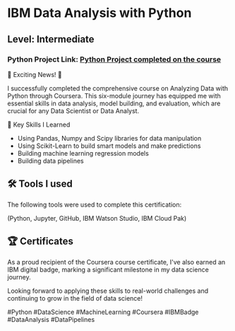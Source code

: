 # IBM Data Analysis with Python
## Level: Intermediate
### Python Project Link: <a href="https://github.com/snmhoque123/python_project/blob/main/Home%20Sales%20in%20King%20Count%20Usa.ipynb"> Python Project completed on the course </a>
🎉 Exciting News! 🎉

I successfully completed the comprehensive course on Analyzing Data with Python through Coursera. This six-module journey has equipped me with essential skills in data analysis, model building, and evaluation, which are crucial for any Data Scientist or Data Analyst.

🔑 Key Skills I Learned
- Using Pandas, Numpy and Scipy libraries for data manipulation
- Using Scikit-Learn to build smart models and make predictions
- Building machine learning regression models
- Building data pipelines

## 🛠️ Tools I used
The following tools were used to complete this certification:

(Python, Jupyter, GitHub, IBM Watson Studio, IBM Cloud Pak)
## 🏆 Certificates
As a proud recipient of the Coursera course certificate, I've also earned an IBM digital badge, marking a significant milestone in my data science journey.

Looking forward to applying these skills to real-world challenges and continuing to grow in the field of data science!

#Python #DataScience #MachineLearning #Coursera #IBMBadge #DataAnalysis #DataPipelines
